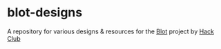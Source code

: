 # blot-designs
A repository for various designs & resources for the [Blot](https://blot.hackclub.com/) project by [Hack Club](https://hackclub.com/)
